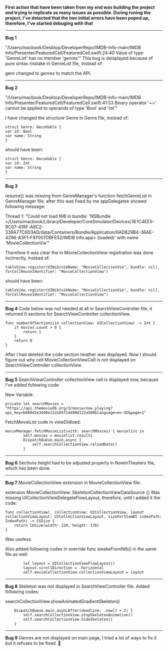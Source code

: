 **First action that have been taken from my end was building the project and trying to replicate as many issues as possible. During runing the project, I've detected that the two initial errors have been poped up, therefore, I've started debuging with that**
________________________
**Bug 1**

"/Users/macbook/Desktop/DeveloperRepo/IMDB-Info-main/IMDB Info/Presenter/FeaturedCell/FeaturedCell.swift:24:40 Value of type 'GenreList' has no member 'genres'"
This bug is deisplayed because of pure sintax mistake in GenreList file, instead of:

genr changed to genres to match the API.
________________________
**Bug 2**

"/Users/macbook/Desktop/DeveloperRepo/IMDB-Info-main/IMDB Info/Presenter/FeaturedCell/FeaturedCell.swift:41:53 Binary operator '==' cannot be applied to operands of type 'Bool' and 'Int'"

I have changed the structure Genre in Genre file, instead of:

    struct Genre: Decodable {
    var id: Bool
    var name: String
    }
    
should have been:

    struct Genre: Decodable {
    var id: Int
    var name: String
    }
________________________
**Bug 3**

resume() was missing from GenreManager's function fetchGenreList in GenreManager file, after this was fixed by me appDelegatee showed following message:

Thread 1: "Could not load NIB in bundle: 'NSBundle </Users/macbook/Library/Developer/CoreSimulator/Devices/3E1C4EE5-9C07-419F-A8C2-339A77C6D3AD/data/Containers/Bundle/Application/6AD829B4-36AE-4296-A3F1-F97007DBFE52/IMDB Info.app> (loaded)' with name 'MovieCollectionVie'"

Therefore it was clear the in MovieCollectionView registration was done incirrectly, instead of:

    tableView.register(UINib(nibName: "MovieCollectionVie", bundle: nil), forCellReuseIdentifier: "MovieCollectionView")

should have been:

    tableView.register(UINib(nibName: "MovieCollectionVie", bundle: nil), forCellReuseIdentifier: "MovieCollectionView")
________________________
**Bug 4**
Code below was not needed at all in SearchViewController file, it returned 0 sections for SearchViewController collectionView.

    func numberOfSections(in collectionView: UICollectionView) -> Int {
        if movies.count > 0 {
            return 1
        }
        return 0
    }

After I had deleted the code section heather was displayed.
Now I should figure out why cell MovieCollectionViewCell is not displayed on SearchViewController collectionView.
________________________
**Bug 5**
SearchViewController collectionView cell is displayed now, because I've added following code:

New Variable:

    private let searchMovies = "https://api.themoviedb.org/3/movie/now_playing?api_key=b688d2e3d40e21d185f1dd90d122a568&language=en-US&page=1"

FetchMovieList code in viewDidload:

    movieManager.fetchMovieList(with: searchMovies) { movielist in
            self.movies = movielist.results
            DispatchQueue.main.async {
                self.searchCollectionView.reloadData()
            }
________________________
**Bug 6**
Sections height had to be adjusted properly in NowInTheaters file, which has been done.
________________________
**Bug 7**
MovieCollectionView extension in MovieCollectionView file:

extension MovieCollectionView: SkeletonCollectionViewDataSource {}
Was missing UICollectionViewDelegateFlowLayout, therefore, until I added it the code:

    func collectionView(_ collectionView: UICollectionView, layout collectionViewLayout: UICollectionViewLayout, sizeForItemAt indexPath: 
    IndexPath) -> CGSize {
        return CGSize(width: 120, height: 170)
    }
Was useless.

Also added following codes in  override func awakeFromNib() in the same file as well:

            let layout = UICollectionViewFlowLayout()
            layout.scrollDirection = .horizontal
            self.movieCollectionView.collectionViewLayout = layout
________________________
**Bug 8**
Skeleton was not displayed in SearchViewController file.
Added following codes:

searchCollectionView.showAnimatedGradientSkeleton()
        
        DispatchQueue.main.asyncAfter(deadline: .now() + 2) {
            self.searchCollectionView.stopSkeletonAnimation()
            self.searchCollectionView.hideSkeleton()
        }
________________________
**Bug 9**
Genres are not displayed on main page, I tried a lot of ways to fix it but it refuses to be fixed. 🥲
